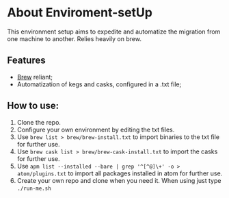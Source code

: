# About Enviroment-setUp

This environment setup aims to expedite and automatize the migration from one machine to another.
Relies heavily on brew.

## Features
+ [Brew](https://raw.githubusercontent.com/Homebrew/brew) reliant;
+ Automatization of kegs and casks, configured in a .txt file;


## How to use:
1. Clone the repo.
2. Configure your own environment by editing the txt files.
3. Use `brew list > brew/brew-install.txt` to import binaries to the txt file for further use.
4. Use `brew cask list > brew/brew-cask-install.txt` to import the casks for further use.
5. Use `apm list --installed --bare | grep '^[^@]\+' -o > atom/plugins.txt` to import all packages installed in atom for further use.
6. Create your own repo and clone when you need it. When using just type `./run-me.sh`
